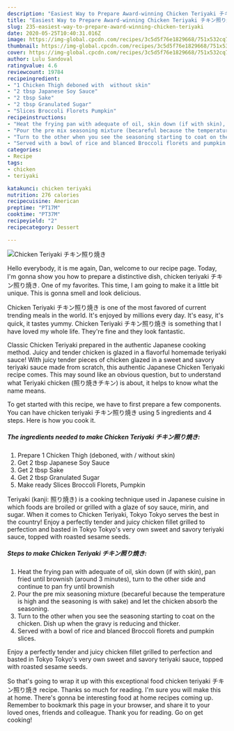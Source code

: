 ```yaml
---
description: "Easiest Way to Prepare Award-winning Chicken Teriyaki チキン照り焼き"
title: "Easiest Way to Prepare Award-winning Chicken Teriyaki チキン照り焼き"
slug: 235-easiest-way-to-prepare-award-winning-chicken-teriyaki
date: 2020-05-25T10:40:31.016Z
image: https://img-global.cpcdn.com/recipes/3c5d5f76e1829668/751x532cq70/chicken-teriyaki-チキン照り焼き-recipe-main-photo.jpg
thumbnail: https://img-global.cpcdn.com/recipes/3c5d5f76e1829668/751x532cq70/chicken-teriyaki-チキン照り焼き-recipe-main-photo.jpg
cover: https://img-global.cpcdn.com/recipes/3c5d5f76e1829668/751x532cq70/chicken-teriyaki-チキン照り焼き-recipe-main-photo.jpg
author: Lulu Sandoval
ratingvalue: 4.6
reviewcount: 19784
recipeingredient:
- "1 Chicken Thigh deboned with  without skin"
- "2 tbsp Japanese Soy Sauce"
- "2 tbsp Sake"
- "2 tbsp Granulated Sugar"
- "Slices Broccoli Florets Pumpkin"
recipeinstructions:
- "Heat the frying pan with adequate of oil, skin down (if with skin), pan fried until brownish (around 3 minutes), turn to the other side and continue to pan fry until brownish"
- "Pour the pre mix seasoning mixture (becareful because the temperature is high and the seasoning is with sake) and let the chicken absorb the seasoning."
- "Turn to the other when you see the seasoning starting to coat on the chicken. Dish up when the gravy is reducing and thicker."
- "Served with a bowl of rice and blanced Broccoli florets and pumpkin slices."
categories:
- Recipe
tags:
- chicken
- teriyaki

katakunci: chicken teriyaki 
nutrition: 276 calories
recipecuisine: American
preptime: "PT17M"
cooktime: "PT37M"
recipeyield: "2"
recipecategory: Dessert

---
```



![Chicken Teriyaki チキン照り焼き](https://img-global.cpcdn.com/recipes/3c5d5f76e1829668/751x532cq70/chicken-teriyaki-チキン照り焼き-recipe-main-photo.jpg)

Hello everybody, it is me again, Dan, welcome to our recipe page. Today, I'm gonna show you how to prepare a distinctive dish, chicken teriyaki チキン照り焼き. One of my favorites. This time, I am going to make it a little bit unique. This is gonna smell and look delicious.

Chicken Teriyaki チキン照り焼き is one of the most favored of current trending meals in the world. It's enjoyed by millions every day. It's easy, it's quick, it tastes yummy. Chicken Teriyaki チキン照り焼き is something that I have loved my whole life. They're fine and they look fantastic.

Classic Chicken Teriyaki prepared in the authentic Japanese cooking method. Juicy and tender chicken is glazed in a flavorful homemade teriyaki sauce! With juicy tender pieces of chicken glazed in a sweet and savory teriyaki sauce made from scratch, this authentic Japanese Chicken Teriyaki recipe comes. This may sound like an obvious question, but to understand what Teriyaki chicken (照り焼きチキン) is about, it helps to know what the name means.


To get started with this recipe, we have to first prepare a few components. You can have chicken teriyaki チキン照り焼き using 5 ingredients and 4 steps. Here is how you cook it.

<!--inarticleads1-->

##### The ingredients needed to make Chicken Teriyaki チキン照り焼き:

1. Prepare 1 Chicken Thigh (deboned, with / without skin)
1. Get 2 tbsp Japanese Soy Sauce
1. Get 2 tbsp Sake
1. Get 2 tbsp Granulated Sugar
1. Make ready Slices Broccoli Florets, Pumpkin


Teriyaki (kanji: 照り焼き) is a cooking technique used in Japanese cuisine in which foods are broiled or grilled with a glaze of soy sauce, mirin, and sugar. When it comes to Chicken Teriyaki, Tokyo Tokyo serves the best in the country! Enjoy a perfectly tender and juicy chicken fillet grilled to perfection and basted in Tokyo Tokyo&#39;s very own sweet and savory teriyaki sauce, topped with roasted sesame seeds. 

<!--inarticleads2-->

##### Steps to make Chicken Teriyaki チキン照り焼き:

1. Heat the frying pan with adequate of oil, skin down (if with skin), pan fried until brownish (around 3 minutes), turn to the other side and continue to pan fry until brownish
1. Pour the pre mix seasoning mixture (becareful because the temperature is high and the seasoning is with sake) and let the chicken absorb the seasoning.
1. Turn to the other when you see the seasoning starting to coat on the chicken. Dish up when the gravy is reducing and thicker.
1. Served with a bowl of rice and blanced Broccoli florets and pumpkin slices.


Enjoy a perfectly tender and juicy chicken fillet grilled to perfection and basted in Tokyo Tokyo&#39;s very own sweet and savory teriyaki sauce, topped with roasted sesame seeds. 

So that's going to wrap it up with this exceptional food chicken teriyaki チキン照り焼き recipe. Thanks so much for reading. I'm sure you will make this at home. There's gonna be interesting food at home recipes coming up. Remember to bookmark this page in your browser, and share it to your loved ones, friends and colleague. Thank you for reading. Go on get cooking!
